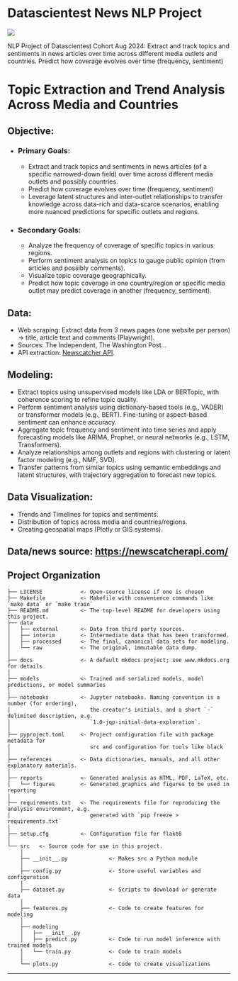# Datascientest News NLP Project

<a target="_blank" href="https://cookiecutter-data-science.drivendata.org/">
    <img src="https://img.shields.io/badge/CCDS-Project%20template-328F97?logo=cookiecutter" />
</a>


NLP Project of Datascientest Cohort Aug 2024: Extract and track topics and sentiments in news articles over time across different media outlets and countries. Predict how coverage evolves over time (frequency, sentiment)

# Topic Extraction and Trend Analysis Across Media and Countries

## Objective:
  - ### Primary Goals:
    - Extract and track topics and sentiments in news articles (of a specific narrowed-down field) over time across different media outlets and possibly countries.
    - Predict how coverage evolves over time (frequency, sentiment)
    - Leverage latent structures and inter-outlet relationships to transfer knowledge across data-rich and data-scarce scenarios, enabling more nuanced predictions for specific outlets and regions.
  - ### Secondary Goals:
    - Analyze the frequency of coverage of specific topics in various regions.
    - Perform sentiment analysis on topics to gauge public opinion (from articles and possibly comments).
    - Visualize topic coverage geographically.
    - Predict how topic coverage in one country/region or specific media outlet may predict coverage in another (frequency, sentiment).

## Data:
  - Web scraping: Extract data from 3 news pages (one website per person) -> title, article text and comments (Playwright).
  - Sources: The Independent, The Washington Post...
  - API extraction: [Newscatcher API](https://newscatcherapi.com/).

## Modeling:
  - Extract topics using unsupervised models like LDA or BERTopic, with coherence scoring to refine topic quality.
  - Perform sentiment analysis using dictionary-based tools (e.g., VADER) or transformer models (e.g., BERT). Fine-tuning or aspect-based sentiment can enhance accuracy.
  - Aggregate topic frequency and sentiment into time series and apply forecasting models like ARIMA, Prophet, or neural networks (e.g., LSTM, Transformers).
  - Analyze relationships among outlets and regions with clustering or latent factor modeling (e.g., NMF, SVD).
  - Transfer patterns from similar topics using semantic embeddings and latent structures, with trajectory aggregation to forecast new topics.

## Data Visualization:
  - Trends and Timelines for topics and sentiments.
  - Distribution of topics across media and countries/regions.
  - Creating geospatial maps (Plotly or GIS systems).

## Data/news source: https://newscatcherapi.com/


## Project Organization

```
├── LICENSE            <- Open-source license if one is chosen
├── Makefile           <- Makefile with convenience commands like `make data` or `make train`
├── README.md          <- The top-level README for developers using this project.
├── data
│   ├── external       <- Data from third party sources.
│   ├── interim        <- Intermediate data that has been transformed.
│   ├── processed      <- The final, canonical data sets for modeling.
│   └── raw            <- The original, immutable data dump.
│
├── docs               <- A default mkdocs project; see www.mkdocs.org for details
│
├── models             <- Trained and serialized models, model predictions, or model summaries
│
├── notebooks          <- Jupyter notebooks. Naming convention is a number (for ordering),
│                         the creator's initials, and a short `-` delimited description, e.g.
│                         `1.0-jqp-initial-data-exploration`.
│
├── pyproject.toml     <- Project configuration file with package metadata for 
│                         src and configuration for tools like black
│
├── references         <- Data dictionaries, manuals, and all other explanatory materials.
│
├── reports            <- Generated analysis as HTML, PDF, LaTeX, etc.
│   └── figures        <- Generated graphics and figures to be used in reporting
│
├── requirements.txt   <- The requirements file for reproducing the analysis environment, e.g.
│                         generated with `pip freeze > requirements.txt`
│
├── setup.cfg          <- Configuration file for flake8
│
└── src   <- Source code for use in this project.
    │
    ├── __init__.py             <- Makes src a Python module
    │
    ├── config.py               <- Store useful variables and configuration
    │
    ├── dataset.py              <- Scripts to download or generate data
    │
    ├── features.py             <- Code to create features for modeling
    │
    ├── modeling                
    │   ├── __init__.py 
    │   ├── predict.py          <- Code to run model inference with trained models          
    │   └── train.py            <- Code to train models
    │
    └── plots.py                <- Code to create visualizations
```

--------

